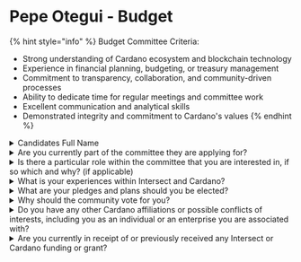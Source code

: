 # Pepe Otegui - Budget

{% hint style="info" %}
Budget Committee Criteria:&#x20;

* Strong understanding of Cardano ecosystem and blockchain technology
* Experience in financial planning, budgeting, or treasury management
* Commitment to transparency, collaboration, and community-driven processes
* Ability to dedicate time for regular meetings and committee work
* Excellent communication and analytical skills
* Demonstrated integrity and commitment to Cardano's values
{% endhint %}

<details>

<summary>Candidates Full Name</summary>

Pepe Otegui

</details>



<details>

<summary>Are you currently part of the committee they are applying for?</summary>

No

</details>



<details>

<summary>Is there a particular role within the committee that you are interested in, if so which and why? (if applicable)</summary>

No specific role.

</details>



<details>

<summary>What is your experiences within Intersect and Cardano?</summary>

ADA Holder since 2018, Project Catalyst PA/vPA and CA/vCA since Fund 5, LATAM Cardano Community member since 2020/21, and Argentine Delegate for the Cardano Constitutional Convention.

</details>



<details>

<summary>What are your pledges and plans should you be elected?</summary>

To help ensure there is no fiscal deficit in the operations of the yearly budget, ensuring all planned ecosystem budget expenses are met by Treasury income provided by transaction fees.

</details>



<details>

<summary>Why should the community vote for you?</summary>

I hold a Masters in Finance, have extensive experience as a labor union Treasurer and have also worked in the past in national budget administration for a cabinet Ministry.

</details>



<details>

<summary>Do you have any other Cardano affiliations or possible conflicts of interests, including you as an individual or an enterprise you are associated with?</summary>

No

</details>



<details>

<summary>Are you currently in receipt of or previously received any Intersect or Cardano funding or grant?</summary>

No

</details>
